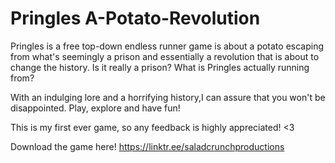 # Pringles A-Potato-Revolution
Pringles is a free top-down endless runner game is about a potato escaping from what's seemingly a prison and essentially a revolution that is about to change the history. Is it really a prison? What is Pringles actually running from?

With an indulging lore and a horrifying history,I can assure that you won't be disappointed. Play, explore and have fun!

This is my first ever game, so any feedback is highly appreciated! <3

Download the game here!
https://linktr.ee/saladcrunchproductions
